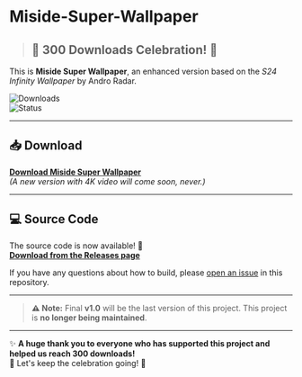 # Miside-Super-Wallpaper

> ## 🎉 **300 Downloads Celebration!** 🎉

This is **Miside Super Wallpaper**, an enhanced version based on the *S24 Infinity Wallpaper* by Andro Radar.

![Downloads](https://img.shields.io/badge/Downloads-300-brightgreen)  
![Status](https://img.shields.io/badge/Status-Stable-brightgreen)

---

## 📥 Download

[**Download Miside Super Wallpaper**](https://www.mediafire.com/file/mg0lu4zs5suftv7/miside_super_wallpaper.apk/file)  
*(A new version with 4K video will come soon, never.)*

---

## 💻 Source Code

The source code is now available! 🎉  
[**Download from the Releases page**](https://github.com/minhmc2007/Miside-Super-Wallpaper/releases/tag/V1.0.0-final)  

If you have any questions about how to build, please [open an issue](https://github.com/minhmc2007/Miside-Super-Wallpaper/issues) in this repository.

---

> **⚠️ Note:** Final **v1.0** will be the last version of this project. This project is **no longer being maintained**.

---

✨ **A huge thank you to everyone who has supported this project and helped us reach 300 downloads!**  
🚀 Let's keep the celebration going! 🚀
